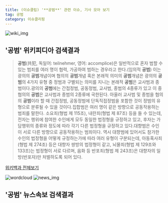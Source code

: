 ```yaml
---
title: (이슈클립) '**공범**' 관련 이슈, 기사 모아 보기
tag: 공범
category: 이슈클리핑
---
```

![wiki_img](https://user-images.githubusercontent.com/42597476/44503234-41136a80-a6d0-11e8-9071-6fc6418eafe4.png)
## **'**공범**'** 위키피디아 검색결과
>**공범**(共犯, 독일어: teilnehmer, 영어: accomplice)은 일반적으로 혼자 범할 수 있는 범죄를 여러 명이 협력, 가공하여 범하는 경우라고 한다.(임의적 **공범**) 이는 광의의 **공범**개념이며 협의의 **공범**개념 혹은 본래적 의미의 **공범**개념은 광의의 **공범**의 4가지 유형 중 정범과 구별되는 의미를 지니는 본래적 **공범**은 교사범과 종범이다.광의의 **공범**에는 간접정범, 공동정범, 교사범, 종범의 4종류가 있고 이 중 협의의 **공범**은 교사범과 종범의 2종류에 국한된다. 아울러 교사범 및 종범을 협의의 **공범**이라 할 때 간접정범, 공동정범에 단독직접정범을 포함한 것이 정범의 유형으로 분류될 수 있을 것이다.집합범은 여러 명이 같은 방향으로 공동작용하는 범죄를 말한다. 소요죄(형법 제 115조), 내란죄(형법 제 87조) 등을 들 수 있는데, 전자는 행위에 참여한 수인에게 모두 동일한 법정형을 규정하고 있고, 후자는 가담행위의 종류와 정도에 따라 각기 다른 법정형을 규정하고 있다.대향범은 수인이 서로 다른 방향으로 공동작용하는 범죄이다. 역시 대향범에 있어서도 참가한 수인의 법정형을 어떻게 규정하는가에 따라 여러 유형이 구분되는데, 아동혹사죄(형법 제 274조) 등은 대향자 쌍방의 법정형이 같고, 뇌물죄(형법 제 129조와 133조)는 법정형이 서로 다르며, 음화 등 반포죄(형법 제 243조)은 대향자의 일방(반포자)만 처벌하도록 되어 있다.

<a href="https://ko.wikipedia.org/wiki/공범" target="_blank">위키백과 전체보기</a>

![wordcloud](https://s3.ap-northeast-2.amazonaws.com/lyrics101-wordcloud/2018-10-02-1538447464.png)
![news_img](https://user-images.githubusercontent.com/42597476/44507050-1206f400-a6e4-11e8-8d98-7ffbfebb353f.png)
## **'**공범**'** 뉴스속보 검색결과

